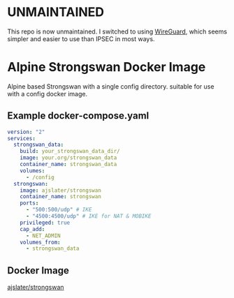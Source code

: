 # UNMAINTAINED

This repo is now unmaintained. I switched to using [WireGuard](https://www.wireguard.com/), which seems simpler and easier to use than IPSEC in most ways.

# Alpine Strongswan Docker Image

Alpine based Strongswan with a single config directory.
suitable for use with a config docker image.

## Example docker-compose.yaml

```yaml
version: "2"
services:
  strongswan_data:
    build: your_strongswan_data_dir/
    image: your.org/strongswan_data
    container_name: strongswan_data
    volumes:
      - /config
  strongswan:
    image: ajslater/strongswan
    container_name: strongswan
    ports:
      - "500:500/udp" # IKE
      - "4500:4500/udp" # IKE for NAT & MOBIKE
    privileged: true
    cap_add:
      - NET_ADMIN
    volumes_from:
      - strongswan_data
```

## Docker Image

[ajslater/strongswan](https://hub.docker.com/r/ajslater/strongswan)
